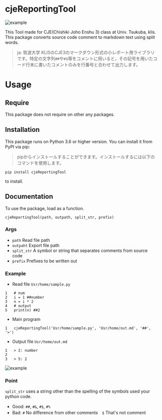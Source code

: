 # cjeReportingTool
![example](https://github.com/murataka9/cjeReportingTool/blob/main/img/image.png "サンプル")


This Tool made for CJE(Chishiki Joho Enshu 3) class at Univ. Tsukuba, klis.  
This package converts source code comment to markdown text using split words.  

>ja: 筑波大学 KLISのCJE3のマークダウン形式の小レポート用ライブラリです。特定の文字列`##`や`#$`等をコメントに用いると，その記号を用いたコード行末に書いたコメントのみを行番号と合わせて出力します。

# Usage

## Require
This package does not require on other any packages.


## Installation
This package runs on Python 3.6 or higher version. You can install it from PyPI via pip:  
> pipからインストールすることができます。インストールするには以下のコマンドを使用します。
```
pip install cjeReportingTool
```

to install.

## Documentation
To use the package, load as a function.

```
cjeReportingTool(path, outpath, split_str, prefix)
```
### Args
- `path` Read file path
- `outpaht` Export file path
- `split_str` A symbol or string that separates comments from source code
- `prefix` Prefixes to be written out

### Example
- Read file `Usr/home/sample.py`
```
1   # num
2   i = 1 ##number
3   n = i * 2 
4   # output
5   print(n) ##2
```
- Main program
```
1   cjeReportingTool('Usr/home/sample.py', 'Usr/home/out.md', '##', '>')
```

- Output file  `Usr/home/out.md`
```
1   > 2: number
2   
3   > 5: 2
```
![example](https://github.com/murataka9/cjeReportingTool/blob/main/img/preview_ex.png "サンプル")

### Point
`split_str` uses a string other than the spelling of the symbols used your python code.
- Good: `##`, `#&`, `#$`, `#%`　　
- Bad: `#` No difference from other comments　`$` That's not comment